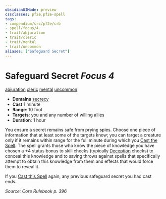 ```yaml
---
obsidianUIMode: preview
cssclasses: pf2e,pf2e-spell
tags:
- compendium/src/pf2e/crb
- spell/focus/4
- trait/abjuration
- trait/cleric
- trait/mental
- trait/uncommon
aliases: ["Safeguard Secret"]
---
```

# Safeguard Secret *Focus 4*   
[abjuration](rules/traits/abjuration.md "Abjuration School Trait")  [cleric](rules/traits/cleric.md "Cleric Class Trait")  [mental](rules/traits/mental.md "Mental Effect Trait")  [uncommon](rules/traits/uncommon.md "Uncommon Rarity Trait")  

- **Domains** [secrecy](compendium/setting/domains.md#Secrecy)
- **Cast** 1 minute 
- **Range**: 10 foot
- **Targets**: you and any number of willing allies
- **Duration**: 1 hour

You ensure a secret remains safe from prying spies. Choose one piece of information that at least some of the targets know; you can target a creature only if it remains within range for the full minute during which you [Cast the Spell](rules/actions/cast-a-spell.md). The spell grants those who know the piece of knowledge you have chosen a +4 status bonus to skill checks (typically [Deception](compendium/skills.md#Deception) checks) to conceal this knowledge and to saving throws against spells that specifically attempt to obtain this knowledge from them and effects that would force them to reveal it.

If you [Cast this Spell](rules/actions/cast-a-spell.md) again, any previous safeguard secret you had cast ends.

*Source: Core Rulebook p. 396*